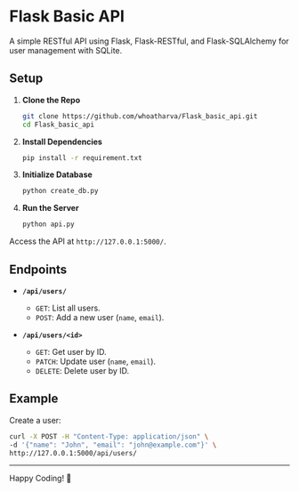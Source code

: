 # Flask Basic API

A simple RESTful API using Flask, Flask-RESTful, and Flask-SQLAlchemy for user management with SQLite.

## Setup

1. **Clone the Repo**  
   ```bash
   git clone https://github.com/whoatharva/Flask_basic_api.git
   cd Flask_basic_api
   ```

2. **Install Dependencies**  
   ```bash
   pip install -r requirement.txt
   ```

3. **Initialize Database**  
   ```bash
   python create_db.py
   ```

4. **Run the Server**  
   ```bash
   python api.py
   ```

Access the API at `http://127.0.0.1:5000/`.

## Endpoints

- **`/api/users/`**
  - `GET`: List all users.
  - `POST`: Add a new user (`name`, `email`).

- **`/api/users/<id>`**
  - `GET`: Get user by ID.
  - `PATCH`: Update user (`name`, `email`).
  - `DELETE`: Delete user by ID.

## Example

Create a user:
```bash
curl -X POST -H "Content-Type: application/json" \
-d '{"name": "John", "email": "john@example.com"}' \
http://127.0.0.1:5000/api/users/
```

---

Happy Coding! 🚀
